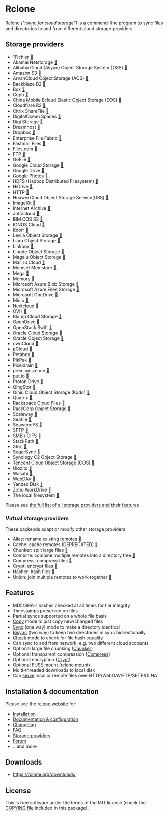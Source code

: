 # Rclone

Rclone *("rsync for cloud storage")* is a command-line program to sync files and directories to and from different cloud storage providers.

## Storage providers

* 1Fichier [:page_facing_up:](https://rclone.org/fichier/)
* Akamai Netstorage [:page_facing_up:](https://rclone.org/netstorage/)
* Alibaba Cloud (Aliyun) Object Storage System (OSS) [:page_facing_up:](https://rclone.org/s3/#alibaba-oss)
* Amazon S3 [:page_facing_up:](https://rclone.org/s3/)
* ArvanCloud Object Storage (AOS) [:page_facing_up:](https://rclone.org/s3/#arvan-cloud-object-storage-aos)
* Backblaze B2 [:page_facing_up:](https://rclone.org/b2/)
* Box [:page_facing_up:](https://rclone.org/box/)
* Ceph [:page_facing_up:](https://rclone.org/s3/#ceph)
* China Mobile Ecloud Elastic Object Storage (EOS) [:page_facing_up:](https://rclone.org/s3/#china-mobile-ecloud-eos)
* Cloudflare R2 [:page_facing_up:](https://rclone.org/s3/#cloudflare-r2)
* Citrix ShareFile [:page_facing_up:](https://rclone.org/sharefile/)
* DigitalOcean Spaces [:page_facing_up:](https://rclone.org/s3/#digitalocean-spaces)
* Digi Storage [:page_facing_up:](https://rclone.org/koofr/#digi-storage)
* Dreamhost [:page_facing_up:](https://rclone.org/s3/#dreamhost)
* Dropbox [:page_facing_up:](https://rclone.org/dropbox/)
* Enterprise File Fabric [:page_facing_up:](https://rclone.org/filefabric/)
* Fastmail Files [:page_facing_up:](https://rclone.org/webdav/#fastmail-files)
* Files.com [:page_facing_up:](https://rclone.org/filescom/)
* FTP [:page_facing_up:](https://rclone.org/ftp/)
* GoFile [:page_facing_up:](https://rclone.org/gofile/)
* Google Cloud Storage [:page_facing_up:](https://rclone.org/googlecloudstorage/)
* Google Drive [:page_facing_up:](https://rclone.org/drive/)
* Google Photos [:page_facing_up:](https://rclone.org/googlephotos/)
* HDFS (Hadoop Distributed Filesystem) [:page_facing_up:](https://rclone.org/hdfs/)
* HiDrive [:page_facing_up:](https://rclone.org/hidrive/)
* HTTP [:page_facing_up:](https://rclone.org/http/)
* Huawei Cloud Object Storage Service(OBS) [:page_facing_up:](https://rclone.org/s3/#huawei-obs)
* ImageKit [:page_facing_up:](https://rclone.org/imagekit/)
* Internet Archive [:page_facing_up:](https://rclone.org/internetarchive/)
* Jottacloud [:page_facing_up:](https://rclone.org/jottacloud/)
* IBM COS S3 [:page_facing_up:](https://rclone.org/s3/#ibm-cos-s3)
* IONOS Cloud [:page_facing_up:](https://rclone.org/s3/#ionos)
* Koofr [:page_facing_up:](https://rclone.org/koofr/)
* Leviia Object Storage [:page_facing_up:](https://rclone.org/s3/#leviia)
* Liara Object Storage [:page_facing_up:](https://rclone.org/s3/#liara-object-storage)
* Linkbox [:page_facing_up:](https://rclone.org/linkbox)
* Linode Object Storage [:page_facing_up:](https://rclone.org/s3/#linode)
* Magalu Object Storage [:page_facing_up:](https://rclone.org/s3/#magalu)
* Mail.ru Cloud [:page_facing_up:](https://rclone.org/mailru/)
* Memset Memstore [:page_facing_up:](https://rclone.org/swift/)
* Mega [:page_facing_up:](https://rclone.org/mega/)
* Memory [:page_facing_up:](https://rclone.org/memory/)
* Microsoft Azure Blob Storage [:page_facing_up:](https://rclone.org/azureblob/)
* Microsoft Azure Files Storage [:page_facing_up:](https://rclone.org/azurefiles/)
* Microsoft OneDrive [:page_facing_up:](https://rclone.org/onedrive/)
* Minio [:page_facing_up:](https://rclone.org/s3/#minio)
* Nextcloud [:page_facing_up:](https://rclone.org/webdav/#nextcloud)
* OVH [:page_facing_up:](https://rclone.org/swift/)
* Blomp Cloud Storage [:page_facing_up:](https://rclone.org/swift/)
* OpenDrive [:page_facing_up:](https://rclone.org/opendrive/)
* OpenStack Swift [:page_facing_up:](https://rclone.org/swift/)
* Oracle Cloud Storage [:page_facing_up:](https://rclone.org/swift/)
* Oracle Object Storage [:page_facing_up:](https://rclone.org/oracleobjectstorage/)
* ownCloud [:page_facing_up:](https://rclone.org/webdav/#owncloud)
* pCloud [:page_facing_up:](https://rclone.org/pcloud/)
* Petabox [:page_facing_up:](https://rclone.org/s3/#petabox)
* PikPak [:page_facing_up:](https://rclone.org/pikpak/)
* Pixeldrain [:page_facing_up:](https://rclone.org/pixeldrain/)
* premiumize.me [:page_facing_up:](https://rclone.org/premiumizeme/)
* put.io [:page_facing_up:](https://rclone.org/putio/)
* Proton Drive [:page_facing_up:](https://rclone.org/protondrive/)
* QingStor [:page_facing_up:](https://rclone.org/qingstor/)
* Qiniu Cloud Object Storage (Kodo) [:page_facing_up:](https://rclone.org/s3/#qiniu)
* Quatrix [:page_facing_up:](https://rclone.org/quatrix/)
* Rackspace Cloud Files [:page_facing_up:](https://rclone.org/swift/)
* RackCorp Object Storage [:page_facing_up:](https://rclone.org/s3/#RackCorp)
* Scaleway [:page_facing_up:](https://rclone.org/s3/#scaleway)
* Seafile [:page_facing_up:](https://rclone.org/seafile/)
* SeaweedFS [:page_facing_up:](https://rclone.org/s3/#seaweedfs)
* SFTP [:page_facing_up:](https://rclone.org/sftp/)
* SMB / CIFS [:page_facing_up:](https://rclone.org/smb/)
* StackPath [:page_facing_up:](https://rclone.org/s3/#stackpath)
* Storj [:page_facing_up:](https://rclone.org/storj/)
* SugarSync [:page_facing_up:](https://rclone.org/sugarsync/)
* Synology C2 Object Storage [:page_facing_up:](https://rclone.org/s3/#synology-c2)
* Tencent Cloud Object Storage (COS) [:page_facing_up:](https://rclone.org/s3/#tencent-cos)
* Uloz.to [:page_facing_up:](https://rclone.org/ulozto/)
* Wasabi [:page_facing_up:](https://rclone.org/s3/#wasabi)
* WebDAV [:page_facing_up:](https://rclone.org/webdav/)
* Yandex Disk [:page_facing_up:](https://rclone.org/yandex/)
* Zoho WorkDrive [:page_facing_up:](https://rclone.org/zoho/)
* The local filesystem [:page_facing_up:](https://rclone.org/local/)

Please see [the full list of all storage providers and their features](https://rclone.org/overview/)

### Virtual storage providers

These backends adapt or modify other storage providers

* Alias: rename existing remotes [:page_facing_up:](https://rclone.org/alias/)
* Cache: cache remotes (DEPRECATED) [:page_facing_up:](https://rclone.org/cache/)
* Chunker: split large files [:page_facing_up:](https://rclone.org/chunker/)
* Combine: combine multiple remotes into a directory tree [:page_facing_up:](https://rclone.org/combine/)
* Compress: compress files [:page_facing_up:](https://rclone.org/compress/)
* Crypt: encrypt files [:page_facing_up:](https://rclone.org/crypt/)
* Hasher: hash files [:page_facing_up:](https://rclone.org/hasher/)
* Union: join multiple remotes to work together [:page_facing_up:](https://rclone.org/union/)

## Features

* MD5/SHA-1 hashes checked at all times for file integrity
* Timestamps preserved on files
* Partial syncs supported on a whole file basis
* [Copy](https://rclone.org/commands/rclone_copy/) mode to just copy new/changed files
* [Sync](https://rclone.org/commands/rclone_sync/) (one way) mode to make a directory identical
* [Bisync](https://rclone.org/bisync/) (two way) to keep two directories in sync bidirectionally
* [Check](https://rclone.org/commands/rclone_check/) mode to check for file hash equality
* Can sync to and from network, e.g. two different cloud accounts
* Optional large file chunking ([Chunker](https://rclone.org/chunker/))
* Optional transparent compression ([Compress](https://rclone.org/compress/))
* Optional encryption ([Crypt](https://rclone.org/crypt/))
* Optional FUSE mount ([rclone mount](https://rclone.org/commands/rclone_mount/))
* Multi-threaded downloads to local disk
* Can [serve](https://rclone.org/commands/rclone_serve/) local or remote files over HTTP/WebDAV/FTP/SFTP/DLNA

## Installation & documentation

Please see the [rclone website](https://rclone.org/) for:

* [Installation](https://rclone.org/install/)
* [Documentation & configuration](https://rclone.org/docs/)
* [Changelog](https://rclone.org/changelog/)
* [FAQ](https://rclone.org/faq/)
* [Storage providers](https://rclone.org/overview/)
* [Forum](https://forum.rclone.org/)
* ...and more

## Downloads

* https://rclone.org/downloads/

License
-------

This is free software under the terms of the MIT license (check the
[COPYING file](/COPYING) included in this package).
